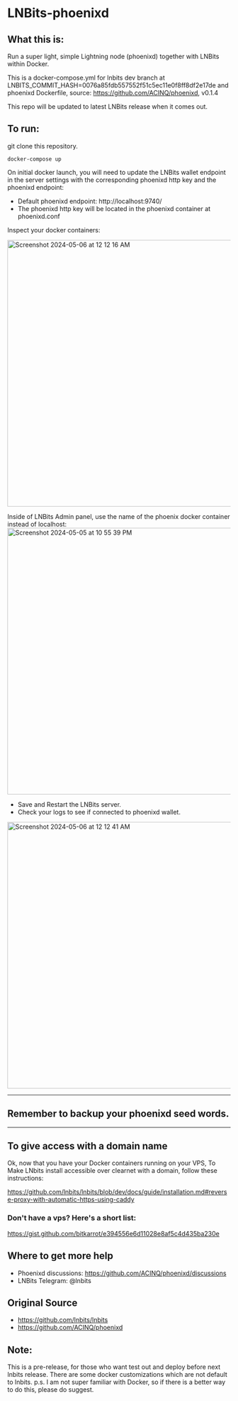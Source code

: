 # LNBits-phoenixd

## What this is:

Run a super light, simple Lightning node (phoenixd) together with LNBits within Docker.

This is a docker-compose.yml for lnbits dev branch at LNBITS_COMMIT_HASH=0076a85fdb557552f51c5ec11e0f8ff8df2e17de
and phoenixd Dockerfile, source: https://github.com/ACINQ/phoenixd, v0.1.4

This repo will be updated to latest LNBits release when it comes out. 

## To run:

git clone this repository.

```
docker-compose up
```
On initial docker launch, you will need to update the LNBits wallet endpoint in the server
settings with the corresponding phoenixd http key and the phoenixd endpoint: 

- Default phoenixd endpoint: http://localhost:9740/ 
- The phoenixd http key will be located in the phoenixd container at phoenixd.conf

Inspect your docker containers:

<img width="600" alt="Screenshot 2024-05-06 at 12 12 16 AM" src="https://github.com/bitkarrot/lnbits-phoenixd/assets/73979971/11126b8a-908a-4a64-b08a-74fb19ad2c8b">


Inside of LNBits Admin panel, use the name of the phoenix docker container instead of localhost:
<img width="600" alt="Screenshot 2024-05-05 at 10 55 39 PM" src="https://github.com/bitkarrot/lnbits-phoenixd/assets/73979971/f8a9f888-54d5-47b6-b39c-b1e78b388347">

- Save and Restart the LNBits server.
- Check your logs to see if connected to phoenixd wallet.
  
<img width="600" alt="Screenshot 2024-05-06 at 12 12 41 AM" src="https://github.com/bitkarrot/lnbits-phoenixd/assets/73979971/e61ed7ef-c2ef-4704-897c-5d6f4b719409">

  
---

## Remember to backup your phoenixd seed words.

--- 
## To give access with a domain name

Ok, now that you have your Docker containers running on your VPS,
To Make LNbits install accessible over clearnet with a domain, follow these instructions: 

https://github.com/lnbits/lnbits/blob/dev/docs/guide/installation.md#reverse-proxy-with-automatic-https-using-caddy

### Don't have a vps? Here's a short list:
https://gist.github.com/bitkarrot/e394556e6d11028e8af5c4d435ba230e


## Where to get more help

- Phoenixd discussions: https://github.com/ACINQ/phoenixd/discussions
- LNBits Telegram: @lnbits

## Original Source

- https://github.com/lnbits/lnbits
- https://github.com/ACINQ/phoenixd

## Note:

This is a pre-release, for those who want test out and deploy before next lnbits release. 
There are some docker customizations which are not default to lnbits. 
p.s. I am not super familiar with Docker, so if there is a better way to do this, please do suggest.
